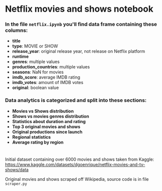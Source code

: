 # Netflix movies and shows notebook
### In the file ` netflix.ipynb ` you'll find data frame containing these columns:
* **title**
* **type**: MOVIE or SHOW
* **release_year**: original release year, not release on Netflix platform
* **runtime**
* **genres**: multiple values
* **production_countries**: multiple values
* **seasons**: NaN for movies
* **imdb_score**: average IMDB rating
* **imdb_votes**: amount of IMDB votes
* **original**: boolean value 

### Data analytics is categorized and split into these sections:
* **Movies vs Shows distribution**
* **Shows vs movies genres distribution**
* **Statistics about duration and rating**
* **Top 3 original movies and shows**
* **Original productions since launch**
* **Regional statistics**
* **Average rating by region**

#
Initial dataset containing over 6000 movies and shows taken from Kaggle:
https://www.kaggle.com/datasets/dgoenrique/netflix-movies-and-tv-shows/data

Original movies and shows scraped off Wikipedia, source code is in file ` scraper.py `
